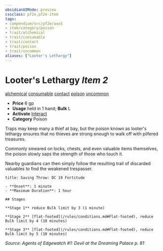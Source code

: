 ```yaml
---
obsidianUIMode: preview
cssclass: pf2e,pf2e-item
tags:
- compendium/src/pf2e/aoe1
- item/category/poison
- trait/alchemical
- trait/consumable
- trait/contact
- trait/poison
- trait/uncommon
aliases: ["Looter's Lethargy"]
---
```

# Looter's Lethargy *Item 2*  
[alchemical](/rules/traits/alchemical.md)  [consumable](/rules/traits/consumable.md)  [contact](/rules/traits/contact.md)  [poison](/rules/traits/poison.md)  [uncommon](/rules/traits/uncommon.md)  

- **Price** 6 gp
- **Usage** held in 1 hand; **Bulk** L
- **Activate** [Interact](/rules/actions/interact.md)
- **Category** Poison

Traps may keep many a thief at bay, but the poison known as looter's lethargy ensures that no thieves are strong enough to walk off with pilfered treasures.

Commonly smeared on locks, chests, and even valuable items themselves, the poison slowly saps the strength of those who touch it.

Nearby guardians can then simply follow the resulting trail of discarded valuables to find the weakened trespasser.

```ad-inline-affliction
title: Saving Throw: DC 19 Fortitude

- **Onset**: 1 minute
- **Maximum Duration**: 1 hour

## Stages

**Stage 1** reduce Bulk limit by 3 (1 minute)

**Stage 2** [flat-footed](/rules/conditions.md#Flat-footed), reduce Bulk limit by 4 (10 minutes)

**Stage 3** [flat-footed](/rules/conditions.md#Flat-footed), reduce Bulk limit by 5 (10 minutes)
```

*Source: Agents of Edgewatch #1: Devil at the Dreaming Palace p. 81*